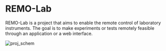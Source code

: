 # REMO-Lab

REMO-Lab is a project that aims to enable the remote control of laboratory instruments. The goal is to make experiments or tests remotely feasible through an application or a web interface.

![proj_schem](https://github.com/Twistixx/remo-lab/blob/main/images/proj_schem.PNG?raw=true)
